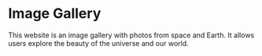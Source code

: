 # Image Gallery
This website is an image gallery with photos from space and Earth. It allows users explore the beauty of the universe and our world.
